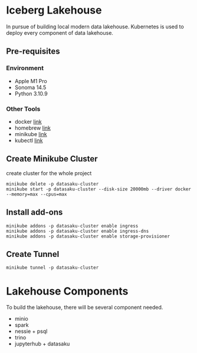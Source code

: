 # Iceberg Lakehouse
In pursue of building local modern data lakehouse. 
Kubernetes is used to deploy every component of data lakehouse.

## Pre-requisites

### Environment
- Apple M1 Pro
- Sonoma 14.5
- Python 3.10.9

### Other Tools
- docker [link](https://www.docker.com/products/docker-desktop/)
- homebrew [link](https://brew.sh/)
- minikube [link](https://minikube.sigs.k8s.io/docs/start/?arch=%2Fmacos%2Fx86-64%2Fstable%2Fhomebrew)
- kubectl [link](https://kubernetes.io/docs/tasks/tools/install-kubectl-macos/)

## Create Minikube Cluster
create cluster for the whole project
```
minikube delete -p datasaku-cluster 
minikube start -p datasaku-cluster --disk-size 20000mb --driver docker --memory=max --cpus=max
```

## Install add-ons
```
minikube addons -p datasaku-cluster enable ingress 
minikube addons -p datasaku-cluster enable ingress-dns
minikube addons -p datasaku-cluster enable storage-provisioner
```

## Create Tunnel
```
minikube tunnel -p datasaku-cluster
```

# Lakehouse Components
To build the lakehouse, there will be several component needed.
- minio
- spark
- nessie + psql
- trino
- jupyterhub + datasaku